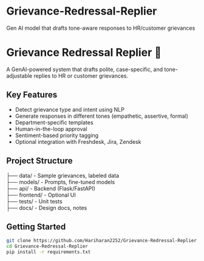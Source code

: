 # Grievance-Redressal-Replier
Gen AI model that drafts tone-aware responses to HR/customer grievances
# Grievance Redressal Replier 🚀

A GenAI-powered system that drafts polite, case-specific, and tone-adjustable replies to HR or customer grievances.

## Key Features
- Detect grievance type and intent using NLP
- Generate responses in different tones (empathetic, assertive, formal)
- Department-specific templates
- Human-in-the-loop approval
- Sentiment-based priority tagging
- Optional integration with Freshdesk, Jira, Zendesk

## Project Structure
├── data/       - Sample grievances, labeled data  
├── models/     - Prompts, fine-tuned models  
├── api/        - Backend (Flask/FastAPI)  
├── frontend/   - Optional UI  
├── tests/      - Unit tests  
├── docs/       - Design docs, notes  

## Getting Started

```bash
git clone https://github.com/Hariharan2252/Grievance-Redressal-Replier.git
cd Grievance-Redressal-Replier
pip install -r requirements.txt


